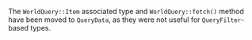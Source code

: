 The `WorldQuery::Item` associated type and `WorldQuery::fetch()` method have been moved to `QueryData`, as they were not useful for `QueryFilter`-based types.

